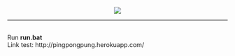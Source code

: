 <p align="center"><img src="https://pmcvariety.files.wordpress.com/2018/01/pong.jpg?w=1000"></p>
<hr><br>
Run <b>run.bat</b>
<br>
Link test: http://pingpongpung.herokuapp.com/
